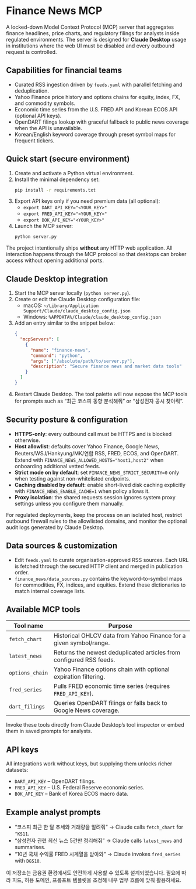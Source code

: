 # Finance News MCP

A locked-down Model Context Protocol (MCP) server that aggregates finance headlines, price charts, and regulatory filings for analysts inside regulated environments.  The server is designed for **Claude Desktop** usage in institutions where the web UI must be disabled and every outbound request is controlled.

## Capabilities for financial teams
- Curated RSS ingestion driven by `feeds.yaml` with parallel fetching and deduplication.
- Yahoo Finance price history and options chains for equity, index, FX, and commodity symbols.
- Economic time series from the U.S. FRED API and Korean ECOS API (optional API keys).
- OpenDART filings lookup with graceful fallback to public news coverage when the API is unavailable.
- Korean/English keyword coverage through preset symbol maps for frequent tickers.

## Quick start (secure environment)
1. Create and activate a Python virtual environment.
2. Install the minimal dependency set:
   ```bash
   pip install -r requirements.txt
   ```
3. Export API keys only if you need premium data (all optional):
   - `export DART_API_KEY="<YOUR_KEY>"`
   - `export FRED_API_KEY="<YOUR_KEY>"`
   - `export BOK_API_KEY="<YOUR_KEY>"`
4. Launch the MCP server:
   ```bash
   python server.py
   ```

The project intentionally ships **without** any HTTP web application.  All interaction happens through the MCP protocol so that desktops can broker access without opening additional ports.

## Claude Desktop integration
1. Start the MCP server locally (`python server.py`).
2. Create or edit the Claude Desktop configuration file:
   - macOS: `~/Library/Application Support/Claude/claude_desktop_config.json`
   - Windows: `%APPDATA%/Claude/claude_desktop_config.json`
3. Add an entry similar to the snippet below:
   ```json
   {
     "mcpServers": [
       {
         "name": "finance-news",
         "command": "python",
         "args": ["/absolute/path/to/server.py"],
         "description": "Secure finance news and market data tools"
       }
     ]
   }
   ```
4. Restart Claude Desktop.  The tool palette will now expose the MCP tools for prompts such as “최근 코스피 동향 분석해줘” or “삼성전자 공시 찾아줘”.

## Security posture & configuration
- **HTTPS-only**: every outbound call must be HTTPS and is blocked otherwise.
- **Host allowlist**: defaults cover Yahoo Finance, Google News, Reuters/WSJ/Hankyung/MK/연합 RSS, FRED, ECOS, and OpenDART.  Extend with `FINANCE_NEWS_ALLOWED_HOSTS="host1,host2"` when onboarding additional vetted feeds.
- **Strict mode on by default**: set `FINANCE_NEWS_STRICT_SECURITY=0` only when testing against non-whitelisted endpoints.
- **Caching disabled by default**: enable short-lived disk caching explicitly with `FINANCE_NEWS_ENABLE_CACHE=1` when policy allows it.
- **Proxy isolation**: the shared requests session ignores system proxy settings unless you configure them manually.

For regulated deployments, keep the process on an isolated host, restrict outbound firewall rules to the allowlisted domains, and monitor the optional audit logs generated by Claude Desktop.

## Data sources & customization
- Edit `feeds.yaml` to curate organisation-approved RSS sources.  Each URL is fetched through the secured HTTP client and merged in publication order.
- `finance_news/data_sources.py` contains the keyword-to-symbol maps for commodities, FX, indices, and equities.  Extend these dictionaries to match internal coverage lists.

## Available MCP tools
| Tool name     | Purpose                                                                    |
|---------------|----------------------------------------------------------------------------|
| `fetch_chart` | Historical OHLCV data from Yahoo Finance for a given symbol/range.         |
| `latest_news` | Returns the newest deduplicated articles from configured RSS feeds.        |
| `options_chain` | Yahoo Finance options chain with optional expiration filtering.         |
| `fred_series` | Pulls FRED economic time series (requires `FRED_API_KEY`).                 |
| `dart_filings` | Queries OpenDART filings or falls back to Google News coverage.          |

Invoke these tools directly from Claude Desktop’s tool inspector or embed them in saved prompts for analysts.

## API keys
All integrations work without keys, but supplying them unlocks richer datasets:
- `DART_API_KEY` – OpenDART filings.
- `FRED_API_KEY` – U.S. Federal Reserve economic series.
- `BOK_API_KEY` – Bank of Korea ECOS macro data.

## Example analyst prompts
- “코스피 최근 한 달 추세와 거래량을 알려줘” → Claude calls `fetch_chart` for `^KS11`.
- “삼성전자 관련 최신 뉴스 5건만 정리해줘” → Claude calls `latest_news` and summarises.
- “10년 국채 수익률 FRED 시계열을 받아와” → Claude invokes `fred_series` with `DGS10`.

이 저장소는 금융권 환경에서도 안전하게 사용할 수 있도록 설계되었습니다.  필요에 따라 피드, 허용 도메인, 프롬프트 템플릿을 조정해 내부 업무 흐름에 맞춰 활용하세요.
